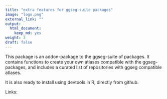 ```yaml
---
title: "extra features for ggseg-suite packages"
image: "logo.png"
external_link: ""
output:
  html_document:
    keep_md: yes
weight: 3
draft: false
---
```


This package is an addon-package to the ggseg-suite of packages.
It contains functions to create your own atlases compatible with the ggseg-packages, and includes a curated list of repositories with ggseg compatible atlases.

It is also ready to install using devtools in R, directly from github.
 
Links:
<a href="https://github.com/LCBC-UiO/ggsegExtra/" title="GitHub repo"><i class="fab fa-github"></i></a>
<a href="https://athanasiamo.shinyapps.io/ggsegDemo/" title="View demonstration"><i class="fa fa-eye" aria-hidden="true"></i></a>
